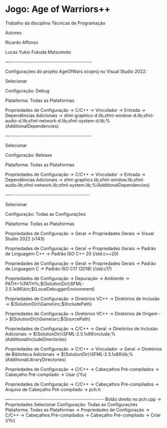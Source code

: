 # Jogo: Age of Warriors++

Trabalho da disciplina Técnicas de Programação

Autores:

Ricardo Affonso

Lucas Yukio Fukuda Matsumoto

—-----------------------------------------

Configurações do projeto AgeOfWars.vcxproj no Visual Studio 2022:

Selecionar

Configuração: Debug

Plataforma: Todas as Plataformas


Propriedades de Configuração -> C/C++ -> Vinculador -> Entrada -> Dependências Adicionais -> sfml-graphics-d.lib;sfml-window-d.lib;sfml-audio-d.lib;sfml-network-d.lib;sfml-system-d.lib;%(AdditionalDependencies)

—-----------------------------------------

Selecionar

Configuração: Release

Plataforma: Todas as Plataformas

Propriedades de Configuração -> C/C++ -> Vinculador -> Entrada -> Dependências Adicionais -> sfml-graphics.lib;sfml-window.lib;sfml-audio.lib;sfml-network.lib;sfml-system.lib;%(AdditionalDependencies)

—----------------------------------------

Selecionar

Configuração: Todas as Configurações

Plataforma: Todas as Plataformas

Propriedades de Configuração -> Geral -> Propriedades Gerais -> Visual Studio 2022 (v143)

Propriedades de Configuração -> Geral -> Propriedades Gerais -> Padrão de Linguagem C++ -> Padrão ISO C++ 20 (/std:c++20)

Propriedades de Configuração -> Geral -> Propriedades Gerais -> Padrão de Linguagem C -> Padrão ISO C17 (2018) (/std:c17)

Propriedades de Configuração -> Depuração -> Ambiente -> PATH=%PATH%;$(SolutionDir)\SFML-2.5.1x86\bin;$(LocalDebuggerEnvironment)

Propriedades de Configuração -> Diretórios VC++ -> Diretórios de Inclusão -> $(SolutionDir)\Game\inc;$(IncludePath)

Propriedades de Configuração -> Diretórios VC++ -> Diretórios de Origem -> $(SolutionDir)\Game\src;$(SourcePath)

Propriedades de Configuração -> C/C++ -> Geral -> Diretórios de Inclusão Adicionais -> $(SolutionDir)\SFML-2.5.1x86\include;%(AdditionalIncludeDirectories)

Propriedades de Configuração -> C/C++ -> Vinculador -> Geral -> Diretórios de Biblioteca Adicionais -> $(SolutionDir)\SFML-2.5.1x86\lib;%(AdditionalLibraryDirectories)

Propriedades de Configuração -> C/C++ -> Cabeçalhos Pré-compilados -> Cabeçalho Pré-compilado -> Usar (/Yu)

Propriedades de Configuração -> C/C++ -> Cabeçalhos Pré-compilados -> Arquivo de Cabeçalho Pré-compilado -> pch.h

—-----------------------------------------------
Botão direito no pch.cpp -> Propriedades
Selecionar
Configuração: Todas as Configurações
Plataforma: Todas as Plataformas
-> Propriedades de Configuração -> C/C++ -> Cabeçalhos Pré-compilados -> Cabeçalho Pré-compilado -> Criar (/Yc)
